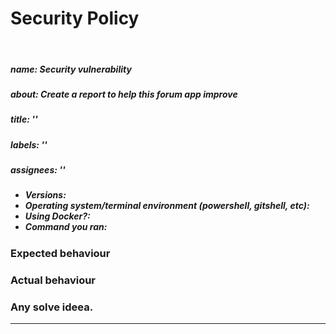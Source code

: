 # Security Policy
<br>
<h5>name: Security vulnerability<br><h5>
<h5>about: Create a report to help this forum app improve<br><h5>
<h5>title: ''<br><h5>
<h5>labels: ''<br><h5>
<h5>assignees: '' <h5>


<!--
  when raising an issue please include replies to the following questions,
  and if you're reporting a bug, please include details on how to replicate
  and **assume** I have no knowledge of how your systems work - that includes
  gulp, grunt, webpack, etc. Thank you so much <3
-->

- Versions: <!-- run this: node -e 'console.log(`node@${process.version}, ${process.platform}@${require("os").release()}`)' -->
- Operating system/terminal environment (powershell, gitshell, etc):
- Using Docker?:
- Command you ran:

### Expected behaviour

### Actual behaviour

### Any solve ideea.

---
